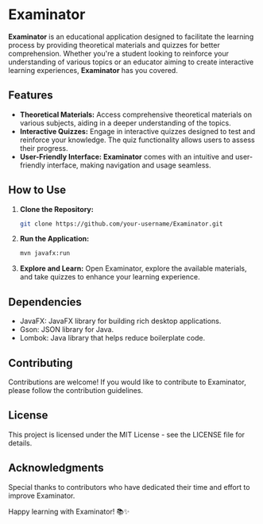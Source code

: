 # Examinator

**Examinator** is an educational application designed to facilitate the learning process by providing theoretical materials and quizzes for better comprehension. Whether you're a student looking to reinforce your understanding of various topics or an educator aiming to create interactive learning experiences, **Examinator** has you covered.

## Features

- **Theoretical Materials:** Access comprehensive theoretical materials on various subjects, aiding in a deeper understanding of the topics.
- **Interactive Quizzes:** Engage in interactive quizzes designed to test and reinforce your knowledge. The quiz functionality allows users to assess their progress.
- **User-Friendly Interface:** **Examinator** comes with an intuitive and user-friendly interface, making navigation and usage seamless.

## How to Use

1. **Clone the Repository:**
   ```bash
   git clone https://github.com/your-username/Examinator.git

2. **Run the Application:**
   ```bash
   mvn javafx:run
3. **Explore and Learn:**
   Open Examinator, explore the available materials, and take quizzes to enhance your learning experience.

## Dependencies
- JavaFX: JavaFX library for building rich desktop applications.
- Gson: JSON library for Java.
- Lombok: Java library that helps reduce boilerplate code.

## Contributing
Contributions are welcome! If you would like to contribute to Examinator, please follow the contribution guidelines.

## License
This project is licensed under the MIT License - see the LICENSE file for details.

## Acknowledgments
Special thanks to contributors who have dedicated their time and effort to improve Examinator.

Happy learning with Examinator! 📚✨
